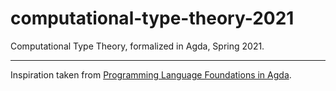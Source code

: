 # computational-type-theory-2021
Computational Type Theory, formalized in Agda, Spring 2021.

---

Inspiration taken from [Programming Language Foundations in Agda](https://plfa.github.io/).

